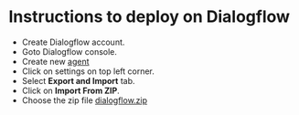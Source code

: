 # Instructions to deploy on Dialogflow
* Create Dialogflow account.
* Goto Dialogflow console.
* Create new [agent](https://cloud.google.com/dialogflow/docs/quick/build-agent#create-an-agent)
* Click on settings on top left corner.
* Select **Export and Import** tab.
* Click on **Import From ZIP**.
* Choose the zip file [dialogflow.zip](./dialogflow.zip) 

